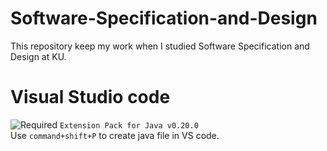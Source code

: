 # Software-Specification-and-Design
This repository keep my work when I studied Software Specification and Design at KU.

# Visual Studio code

![Required](https://camo.githubusercontent.com/5811f449555c1526629c5a175f9c1005f2b6e6f94bf6dea6cefac950ba82ca84/68747470733a2f2f696d672e736869656c64732e696f2f62616467652f2d52657175697265642d6666366335653f7374796c653d666c61742d737175617265) `Extension Pack for Java v0.20.0`     
 Use `command+shift+P` to create java file in VS code. 

